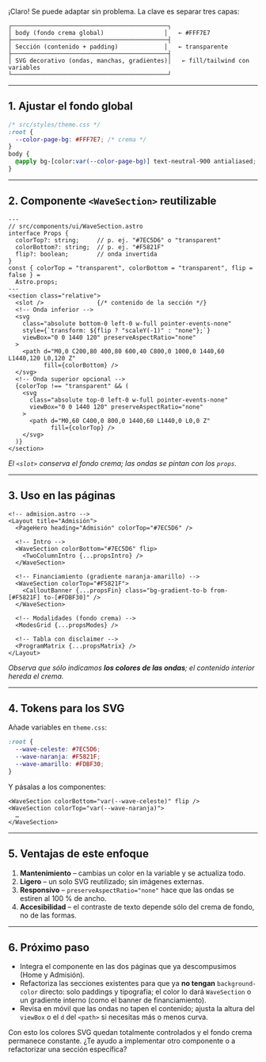 ¡Claro! Se puede adaptar sin problema. La clave es separar tres capas:

```
┌────────────────────────────────────────────┐
│ body (fondo crema global)                 │   ← #FFF7E7
├────────────────────────────────────────────┤
│ Sección (contenido + padding)             │   ← transparente
├────────────────────────────────────────────┤
│ SVG decorativo (ondas, manchas, gradientes)│   ← fill/tailwind con variables
└────────────────────────────────────────────┘
```

---

## 1. Ajustar el fondo global

```css
/* src/styles/theme.css */
:root {
  --color-page-bg: #FFF7E7; /* crema */
}
body {
  @apply bg-[color:var(--color-page-bg)] text-neutral-900 antialiased;
}
```

---

## 2. Componente `<WaveSection>` reutilizable

```astro
---
// src/components/ui/WaveSection.astro
interface Props {
  colorTop?: string;     // p. ej. "#7EC5D6" o "transparent"
  colorBottom?: string;  // p. ej. "#F5821F"
  flip?: boolean;        // onda invertida
}
const { colorTop = "transparent", colorBottom = "transparent", flip = false } =
  Astro.props;
---
<section class="relative">
  <slot />               {/* contenido de la sección */}
  <!-- Onda inferior -->
  <svg
    class="absolute bottom-0 left-0 w-full pointer-events-none"
    style={`transform: ${flip ? "scaleY(-1)" : "none"};`}
    viewBox="0 0 1440 120" preserveAspectRatio="none"
  >
    <path d="M0,0 C200,80 400,80 600,40 C800,0 1000,0 1440,60 L1440,120 L0,120 Z"
          fill={colorBottom} />
  </svg>
  <!-- Onda superior opcional -->
  {colorTop !== "transparent" && (
    <svg
      class="absolute top-0 left-0 w-full pointer-events-none"
      viewBox="0 0 1440 120" preserveAspectRatio="none"
    >
      <path d="M0,60 C400,0 800,0 1440,60 L1440,0 L0,0 Z"
            fill={colorTop} />
    </svg>
  )}
</section>
```

*El `<slot>` conserva el fondo crema; las ondas se pintan con los `props`.*

---

## 3. Uso en las páginas

```astro
<!-- admision.astro -->
<Layout title="Admisión">
  <PageHero heading="Admisión" colorTop="#7EC5D6" />

  <!-- Intro -->
  <WaveSection colorBottom="#7EC5D6" flip>
    <TwoColumnIntro {...propsIntro} />
  </WaveSection>

  <!-- Financiamiento (gradiente naranja-amarillo) -->
  <WaveSection colorTop="#F5821F">
    <CalloutBanner {...propsFin} class="bg-gradient-to-b from-[#F5821F] to-[#FDBF30]" />
  </WaveSection>

  <!-- Modalidades (fondo crema) -->
  <ModesGrid {...propsModes} />

  <!-- Tabla con disclaimer -->
  <ProgramMatrix {...propsMatrix} />
</Layout>
```

*Observa que sólo indicamos **los colores de las ondas**; el contenido interior hereda el crema.*

---

## 4. Tokens para los SVG

Añade variables en `theme.css`:

```css
:root {
  --wave-celeste: #7EC5D6;
  --wave-naranja: #F5821F;
  --wave-amarillo: #FDBF30;
}
```

Y pásalas a los componentes:

```astro
<WaveSection colorBottom="var(--wave-celeste)" flip />
<WaveSection colorTop="var(--wave-naranja)">
  …
</WaveSection>
```

---

## 5. Ventajas de este enfoque

1. **Mantenimiento** – cambias un color en la variable y se actualiza todo.
2. **Ligero** – un solo SVG reutilizado; sin imágenes externas.
3. **Responsivo** – `preserveAspectRatio="none"` hace que las ondas se estiren al 100 % de ancho.
4. **Accesibilidad** – el contraste de texto depende sólo del crema de fondo, no de las formas.

---

## 6. Próximo paso

* Integra el componente en las dos páginas que ya descompusimos (Home y Admisión).
* Refactoriza las secciones existentes para que ya **no tengan** `background-color` directo: solo paddings y tipografía; el color lo dará `WaveSection` o un gradiente interno (como el banner de financiamiento).
* Revisa en móvil que las ondas no tapen el contenido; ajusta la altura del `viewBox` o el `d` del `<path>` si necesitas más o menos curva.

Con esto los colores SVG quedan totalmente controlados y el fondo crema permanece constante. ¿Te ayudo a implementar otro componente o a refactorizar una sección específica?
